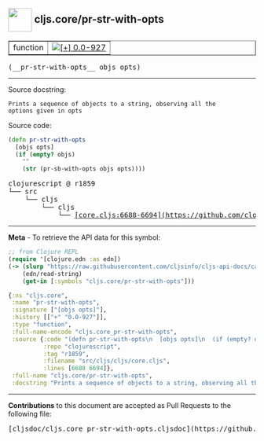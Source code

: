## <img width="48px" valign="middle" src="http://i.imgur.com/Hi20huC.png"> cljs.core/pr-str-with-opts

 <table border="1">
<tr>

<td>function</td>
<td><a href="https://github.com/cljsinfo/cljs-api-docs/tree/0.0-927"><img valign="middle" alt="[+] 0.0-927" src="https://img.shields.io/badge/+-0.0--927-lightgrey.svg"></a> </td>
</tr>
</table>

 <samp>
(__pr-str-with-opts__ objs opts)<br>
</samp>

---




Source docstring:

```
Prints a sequence of objects to a string, observing all the
options given in opts
```

Source code:

```clj
(defn pr-str-with-opts
  [objs opts]
  (if (empty? objs)
    ""
    (str (pr-sb-with-opts objs opts))))
```

 <pre>
clojurescript @ r1859
└── src
    └── cljs
        └── cljs
            └── <ins>[core.cljs:6688-6694](https://github.com/clojure/clojurescript/blob/r1859/src/cljs/cljs/core.cljs#L6688-L6694)</ins>
</pre>


---

__Meta__ - To retrieve the API data for this symbol:

```clj
;; from Clojure REPL
(require '[clojure.edn :as edn])
(-> (slurp "https://raw.githubusercontent.com/cljsinfo/cljs-api-docs/catalog/cljs-api.edn")
    (edn/read-string)
    (get-in [:symbols "cljs.core/pr-str-with-opts"]))
```

```clj
{:ns "cljs.core",
 :name "pr-str-with-opts",
 :signature ["[objs opts]"],
 :history [["+" "0.0-927"]],
 :type "function",
 :full-name-encode "cljs.core_pr-str-with-opts",
 :source {:code "(defn pr-str-with-opts\n  [objs opts]\n  (if (empty? objs)\n    \"\"\n    (str (pr-sb-with-opts objs opts))))",
          :repo "clojurescript",
          :tag "r1859",
          :filename "src/cljs/cljs/core.cljs",
          :lines [6688 6694]},
 :full-name "cljs.core/pr-str-with-opts",
 :docstring "Prints a sequence of objects to a string, observing all the\noptions given in opts"}

```

---

__Contributions__ to this document are accepted as Pull Requests to the following file:

 <pre>
[cljsdoc/cljs.core_pr-str-with-opts.cljsdoc](https://github.com/cljsinfo/cljs-api-docs/blob/master/cljsdoc/cljs.core_pr-str-with-opts.cljsdoc)
</pre>

